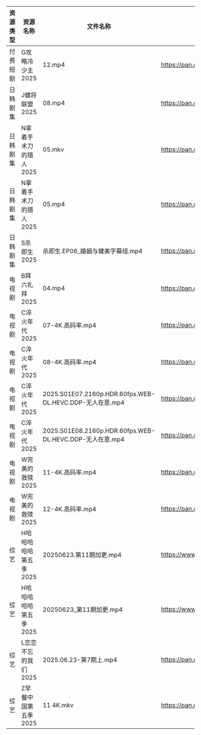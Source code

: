 | 资源类型 | 资源名称          | 文件名称                                                 | 分享链接                                 | 更新时间                |
| ---- | ------------- | ---------------------------------------------------- | ------------------------------------ | ------------------- |
| 付费短剧 | G攻略冷少主2025    | 12.mp4                                               | https://pan.quark.cn/s/1914edeeaf5d  | 2025-06-23 21:23:33 |
| 日韩剧集 | J健将联盟2025     | 08.mp4                                               | https://pan.quark.cn/s/c27cc4a0a652  | 2025-06-23 16:24:58 |
| 日韩剧集 | N拿着手术刀的猎人2025 | 05.mkv                                               | https://pan.quark.cn/s/425671cbfbc3  | 2025-06-23 10:29:29 |
| 日韩剧集 | N拿着手术刀的猎人2025 | 05.mp4                                               | https://pan.quark.cn/s/425671cbfbc3  | 2025-06-23 16:29:49 |
| 日韩剧集 | S杀即生2025      | 杀即生.EP06_婚姻与健美字幕组.mp4                                | https://pan.quark.cn/s/22d6fc9b0899  | 2025-06-23 21:33:06 |
| 电视剧  | B拜六礼拜2025     | 04.mp4                                               | https://pan.quark.cn/s/9f4d155dccbf  | 2025-06-23 01:20:47 |
| 电视剧  | C淬火年代2025     | 07-4K.高码率.mp4                                        | https://pan.quark.cn/s/9fb5de6a595c  | 2025-06-23 21:21:36 |
| 电视剧  | C淬火年代2025     | 08-4K.高码率.mp4                                        | https://pan.quark.cn/s/9fb5de6a595c  | 2025-06-23 21:21:39 |
| 电视剧  | C淬火年代2025     | 2025.S01E07.2160p.HDR.60fps.WEB-DL.HEVC.DDP-无人在意.mp4 | https://pan.quark.cn/s/9fb5de6a595c  | 2025-06-23 21:21:27 |
| 电视剧  | C淬火年代2025     | 2025.S01E08.2160p.HDR.60fps.WEB-DL.HEVC.DDP-无人在意.mp4 | https://pan.quark.cn/s/9fb5de6a595c  | 2025-06-23 21:21:32 |
| 电视剧  | W完美的救赎2025    | 11-4K.高码率.mp4                                        | https://pan.quark.cn/s/d3ecd2ed3127  | 2025-06-23 21:35:06 |
| 电视剧  | W完美的救赎2025    | 12-4K.高码率.mp4                                        | https://pan.quark.cn/s/d3ecd2ed3127  | 2025-06-23 21:35:02 |
| 综艺   | H哈哈哈哈哈第五季2025 | 20250623.第11期加更.mp4                                  | https://www.alipan.com/s/xGAPLokKzoj | 2025-06-23 14:04:10 |
| 综艺   | H哈哈哈哈哈第五季2025 | 20250623_第11期加更.mp4                                  | https://www.alipan.com/s/xGAPLokKzoj | 2025-06-23 15:04:08 |
| 综艺   | L恋恋不忘的我们2025  | 2025.06.23-第7期上.mp4                                  | https://pan.quark.cn/s/d6117c189f5a  | 2025-06-23 21:40:36 |
| 综艺   | Z早餐中国第五季2025  | 11 4K.mkv                                            | https://pan.quark.cn/s/8bf6a96b483b  | 2025-06-23 16:38:15 |
